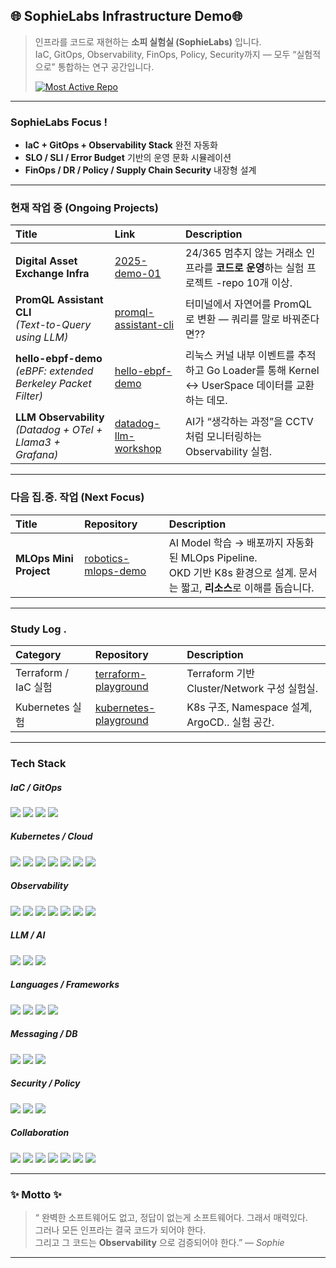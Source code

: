 ## 🌐 SophieLabs Infrastructure Demo🌐
> 인프라를 코드로 재현하는 **소피 실험실 (SophieLabs)** 입니다.  
> IaC, GitOps, Observability, FinOps, Policy, Security까지 — 모두 “실험적으로” 통합하는 연구 공간입니다.
>
> [![Most Active Repo](https://img.shields.io/badge/Most%20Active%20Repo-2025--demo--01-blue?style=flat-square)](https://github.com/2025-demo-01)



---
### SophieLabs Focus !

- **IaC + GitOps + Observability Stack** 완전 자동화
- **SLO / SLI / Error Budget** 기반의 운영 문화 시뮬레이션
- **FinOps / DR / Policy / Supply Chain Security** 내장형 설계

---

###  현재 작업 중 (Ongoing Projects)

| Title | Link | Description |
|:------|:------------|:-------------|
| **Digital Asset Exchange Infra** | [2025-demo-01](https://github.com/2025-demo-01) | 24/365 멈추지 않는 거래소 인프라를 **코드로 운영**하는 실험 프로젝트 -repo 10개 이상. |
| **PromQL Assistant CLI** <br>*(Text-to-Query using LLM)* | [promql-assistant-cli](https://github.com/daeun-ops/promql-assistant-cli) | 터미널에서 자연어를 PromQL로 변환 — 쿼리를 말로 바꿔준다면?? |
| **hello-ebpf-demo** <br>*(eBPF: extended Berkeley Packet Filter)* | [hello-ebpf-demo](https://github.com/daeun-ops/hello-ebpf-demo) | 리눅스 커널 내부 이벤트를 추적하고 Go Loader를 통해 Kernel ↔ UserSpace 데이터를 교환하는 데모. |
| **LLM Observability** <br>*(Datadog + OTel + Llama3 + Grafana)* | [datadog-llm-workshop](https://github.com/daeun-ops/datadog-llm-workshop) | AI가 “생각하는 과정”을 CCTV처럼 모니터링하는 Observability 실험. |




---

###  다음 집.중. 작업 (Next Focus)

| Title | Repository | Description |
|:------|:------------|:-------------|
| **MLOps Mini Project** | [robotics-mlops-demo](https://github.com/daeun-ops/robotics-mlops-demo) | AI Model 학습 → 배포까지 자동화된 MLOps Pipeline. <br>OKD 기반 K8s 환경으로 설계. 문서는 짧고, **리소스**로 이해를 돕습니다. |



---



###  Study Log . 

| Category | Repository | Description |
|:----------|:------------|:-------------|
| Terraform / IaC 실험 | [terraform-playground](https://github.com/daeun-ops/terraform-playground) | Terraform 기반 Cluster/Network 구성 실험실. |
| Kubernetes 실험 | [kubernetes-playground](https://github.com/daeun-ops/kubernetes-playground) | K8s 구조, Namespace 설계, ArgoCD.. 실험 공간. |


---

### Tech Stack

##### IaC / GitOps  
<img src="https://img.shields.io/badge/Terraform-7B42BC?style=flat-square&logo=terraform&logoColor=white"/> <img src="https://img.shields.io/badge/Ansible-EE0000?style=flat-square&logo=ansible&logoColor=white"/> <img src="https://img.shields.io/badge/ArgoCD-FD7E14?style=flat-square&logo=argo&logoColor=white"/> <img src="https://img.shields.io/badge/Kustomize-326CE5?style=flat-square&logo=kubernetes&logoColor=white"/>

##### Kubernetes / Cloud  
<img src="https://img.shields.io/badge/Docker-2496ED?style=flat-square&logo=docker&logoColor=white"/> <img src="https://img.shields.io/badge/Kubernetes-326CE5?style=flat-square&logo=kubernetes&logoColor=white"/> <img src="https://img.shields.io/badge/EKS-FF9900?style=flat-square&logo=amazon-eks&logoColor=white"/> <img src="https://img.shields.io/badge/OpenShift-EE0000?style=flat-square&logo=redhatopenshift&logoColor=white"/> <img src="https://img.shields.io/badge/DevStack-ED1944?style=flat-square&logo=openstack&logoColor=white"/> <img src="https://img.shields.io/badge/Helm-0F1689?style=flat-square&logo=helm&logoColor=white"/> <img src="https://img.shields.io/badge/Istio-466BB0?style=flat-square&logo=istio&logoColor=white"/>

##### Observability  
<img src="https://img.shields.io/badge/Prometheus-E6522C?style=flat-square&logo=prometheus&logoColor=white"/> <img src="https://img.shields.io/badge/Grafana-F46800?style=flat-square&logo=grafana&logoColor=white"/> <img src="https://img.shields.io/badge/OpenTelemetry-000000?style=flat-square&logo=opentelemetry&logoColor=white"/> <img src="https://img.shields.io/badge/ELK%20Stack-005571?style=flat-square&logo=elasticstack&logoColor=white"/> <img src="https://img.shields.io/badge/Sentry-362D59?style=flat-square&logo=sentry&logoColor=white"/> <img src="https://img.shields.io/badge/Whatap-1A73E8?style=flat-square&logoColor=white"/> <img src="https://img.shields.io/badge/Datadog-632CA6?style=flat-square&logo=datadog&logoColor=white"/>

##### LLM / AI  
<img src="https://img.shields.io/badge/Llama3-FFCC00?style=flat-square&logo=meta&logoColor=black"/> <img src="https://img.shields.io/badge/Ollama-000000?style=flat-square&logo=ollama&logoColor=white"/> <img src="https://img.shields.io/badge/GPT%204/4o/5-412991?style=flat-square&logo=openai&logoColor=white"/>

##### Languages / Frameworks  
<img src="https://img.shields.io/badge/Go-00ADD8?style=flat-square&logo=go&logoColor=white"/> <img src="https://img.shields.io/badge/Python-3776AB?style=flat-square&logo=python&logoColor=white"/> <img src="https://img.shields.io/badge/Java-007396?style=flat-square&logo=openjdk&logoColor=white"/> <img src="https://img.shields.io/badge/Spring%20Boot-6DB33F?style=flat-square&logo=springboot&logoColor=white"/>

##### Messaging / DB  
<img src="https://img.shields.io/badge/Kafka-231F20?style=flat-square&logo=apache-kafka&logoColor=white"/> <img src="https://img.shields.io/badge/Redis-DC382D?style=flat-square&logo=redis&logoColor=white"/> <img src="https://img.shields.io/badge/PostgreSQL-336791?style=flat-square&logo=postgresql&logoColor=white"/>

##### Security / Policy  
<img src="https://img.shields.io/badge/OPA-4B0082?style=flat-square&logo=openpolicyagent&logoColor=white"/> <img src="https://img.shields.io/badge/Kyverno-326CE5?style=flat-square&logo=kubernetes&logoColor=white"/> <img src="https://img.shields.io/badge/SOPS-2E7D32?style=flat-square&logo=gnupg&logoColor=white"/>

##### Collaboration  
<img src="https://img.shields.io/badge/GitHub-181717?style=flat-square&logo=github&logoColor=white"/> <img src="https://img.shields.io/badge/Jira-0052CC?style=flat-square&logo=jira&logoColor=white"/> <img src="https://img.shields.io/badge/Slack-4A154B?style=flat-square&logo=slack&logoColor=white"/> <img src="https://img.shields.io/badge/Notion-000000?style=flat-square&logo=notion&logoColor=white"/> <img src="https://img.shields.io/badge/Figma-F24E1E?style=flat-square&logo=figma&logoColor=white"/> <img src="https://img.shields.io/badge/Asana-F06A6A?style=flat-square&logo=asana&logoColor=white"/> <img src="https://img.shields.io/badge/Discord-5865F2?style=flat-square&logo=discord&logoColor=white"/>



---
### ✨ Motto ✨
> “ 완벽한 소프트웨어도 없고, 정답이 없는게 소프트웨어다. 그래서 매력있다.  
>  그러나 모든 인프라는 결국 코드가 되어야 한다.  
> 그리고 그 코드는 **Observability** 으로 검증되어야 한다.” — *Sophie*

---
